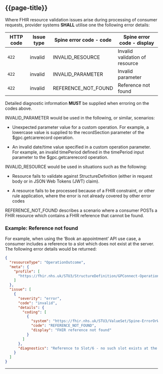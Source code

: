 ## {{page-title}}

Where FHIR resource validation issues arise during processing of consumer requests, provider systems **SHALL** utilise one the following error details:

|HTTP code|Issue type|Spine error code - code|Spine error code - display|
|---|---|---|---|
|`422`|invalid|INVALID_RESOURCE|Invalid validation of resource|
|`422`|invalid|INVALID_PARAMETER|Invalid parameter|
|`422`|invalid|REFERENCE_NOT_FOUND|Reference not found|

Detailed diagnostic information **MUST** be supplied when erroring on the codes above.

INVALID_PARAMETER would be used in the following, or similar, scenarios:

- Unexpected parameter value for a custom operation. For example, a lowercase value is supplied to the recordSection parameter of the $gpc.getcarerecord operation.

- An invalid date/time value specified in a custom operation parameter. For example, an invalid timePeriod defined in the timePeriod input parameter to the $gpc.getcarerecord operation.


INVALID_RESOURCE would be used in situations such as the following:

- Resource fails to validate against StructureDefinition (either in request body or in JSON Web Tokens (JWT) claim).

- A resource fails to be processed because of a FHIR constraint, or other rule application, where the error is not already covered by other error codes


REFERENCE_NOT_FOUND describes a scenario where a consumer POSTs a FHIR resource which contains a FHIR reference that cannot be found.

### Example: Reference not found
For example, when using the ‘Book an appointment’ API use case, a consumer includes a reference to a slot which does not exist at the server. The following error details would be returned:

```json
{
  "resourceType": "OperationOutcome",
  "meta": {
    "profile": [
      "https://fhir.nhs.uk/STU3/StructureDefinition/GPConnect-OperationOutcome-1"
    ]
  },
  "issue": [
    {
      "severity": "error",
      "code": "invalid",
      "details": {
        "coding": [
          {
            "system": "https://fhir.nhs.uk/STU3/ValueSet/Spine-ErrorOrWarningCode-1",
            "code": "REFERENCE_NOT_FOUND",
            "display": "FHIR reference not found"
          }
        ]
      },
      "diagnostics": "Reference to Slot/6 - no such slot exists at the server"
    }
  ]
}
```

---